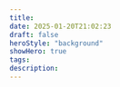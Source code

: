 ```yaml
---
title: 
date: 2025-01-20T21:02:23
draft: false
heroStyle: "background"
showHero: true
tags: 
description:
---
```

